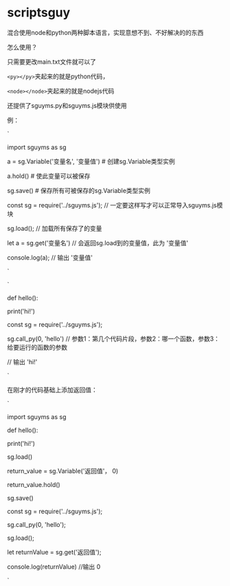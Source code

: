 # scriptsguy

混合使用node和python两种脚本语言，实现意想不到、不好解决的的东西

怎么使用？

只需要更改main.txt文件就可以了

`<py></py>`夹起来的就是python代码，

`<node></node>`夹起来的就是nodejs代码

还提供了sguyms.py和sguyms.js模块供使用

例：

`
<py>

import sguyms as sg

a = sg.Variable('变量名', '变量值') # 创建sg.Variable类型实例

a.hold() # 使此变量可以被保存

sg.save() # 保存所有可被保存的sg.Variable类型实例

</py>

<node>
  
const sg = require('../sguyms.js'); // 一定要这样写才可以正常导入sguyms.js模块

sg.load(); // 加载所有保存了的变量

let a = sg.get('变量名') // 会返回sg.load到的变量值，此为 '变量值'

console.log(a); // 输出 '变量值'

</node>
`


`
<py>

def hello():

  print('hi!')
  
</py>

<node>
  
const sg = require('../sguyms.js');

sg.call_py(0, 'hello') // 参数1：第几个代码片段，参数2：哪一个函数，参数3：给要运行的函数的参数

// 输出 'hi!'

</node>

`

在刚才的代码基础上添加返回值：

`
<py>

import sguyms as sg

def hello():

  print('hi!')
  
  sg.load()
  
  return_value = sg.Variable('返回值'， 0)
  
  return_value.hold()
  
  sg.save()
  
</py>

<node>
  
const sg = require('../sguyms.js');

sg.call_py(0, 'hello');

sg.load();

let returnValue = sg.get('返回值');

console.log(returnValue) //输出 0

</node>
`
